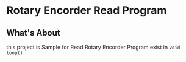 # Rotary Encorder Read Program
## What's About
this project is Sample for Read Rotary Encorder
Program exist in `void loop()`
